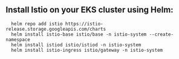 ##   **Install Istio on your EKS cluster using Helm:**
```
  helm repo add istio https://istio-release.storage.googleapis.com/charts
  helm install istio-base istio/base -n istio-system --create-namespace
  helm install istiod istio/istiod -n istio-system
  helm install istio-ingress istio/gateway -n istio-system
```
